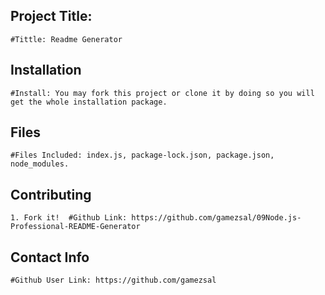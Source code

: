 
  ## Project Title: 
    
    #Tittle: Readme Generator

  ## Installation

    #Install: You may fork this project or clone it by doing so you will get the whole installation package.

  ## Files

    #Files Included: index.js, package-lock.json, package.json, node_modules. 

  ## Contributing

    1. Fork it!  #Github Link: https://github.com/gamezsal/09Node.js-Professional-README-Generator

  ## Contact Info

    #Github User Link: https://github.com/gamezsal
